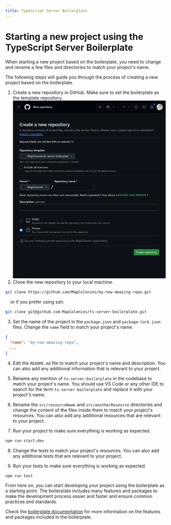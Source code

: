 ```yaml
---
title: TypeScript Server Boilerplate
---
```


# Starting a new project using the TypeScript Server Boilerplate

When starting a new project based on the boilerplate, you need to change and rename a few files and directories to match your project's name.

The following steps will guide you through the process of creating a new project based on the boilerplate.

1. Create a new repository in GitHub. Make sure to set the boilerplate as the template repository.
   ![creating new repository](../../knowledge-base/ts-server-boilerplate/img/create-repo-boilerplate-dark.png)
2. Clone the new repository to your local machine.

```bash
git clone https://github.com/MapColonies/my-new-amazing-repo.git
```

&nbsp;&nbsp;&nbsp;&nbsp;or if you prefer using ssh:

```bash ssh
git clone git@github.com:MapColonies/ts-server-boilerplate.git
```

3. Set the name of the project in the `package.json` and `package-lock.json` files. Change the `name` field to match your project's name.

```json
{
  "name": "my-new-amazing-repo",
  ...
}
```

4. Edit the `README.md` file to match your project's name and description. You can also add any additional information that is relevant to your project.

5. Rename any mention of `ts-server-boilerplate` in the codebase to match your project's name. You should use VS Code or any other IDE to search for the term `ts-server-boilerplate` and replace it with your project's name.

6. Rename the `src/resourceName` and `src/anotherResource` directories and change the content of the files inside them to match your project's resources. You can also add any additional resources that are relevant to your project.

7. Run your project to make sure everything is working as expected.

```bash
npm run start:dev
```

8. Change the tests to match your project's resources. You can also add any additional tests that are relevant to your project.

9. Run your tests to make sure everything is working as expected.

```bash
npm run test
```


From here on, you can start developing your project using the boilerplate as a starting point. The boilerplate includes many features and packages to make the development process easier and faster and ensure common practices and standards.

Check the [boilerplate documentation](../../knowledge-base/ts-server-boilerplate/readme.md) for more information on the features and packages included in the boilerplate.

